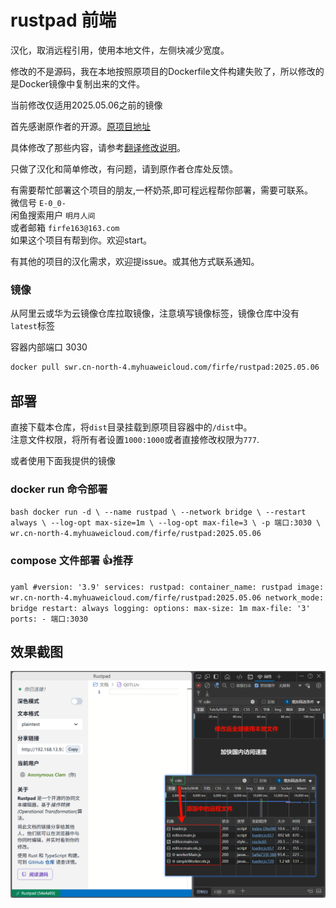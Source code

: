 # rustpad 前端

汉化，取消远程引用，使用本地文件，左侧块减少宽度。

修改的不是源码，我在本地按照原项目的Dockerfile文件构建失败了，所以修改的是Docker镜像中复制出来的文件。

当前修改仅适用2025.05.06之前的镜像

首先感谢原作者的开源。[原项目地址](https://github.com/ekzhang/rustpad)

具体修改了那些内容，请参考[翻译修改说明](./翻译修改说明.md)。

只做了汉化和简单修改，有问题，请到原作者仓库处反馈。

有需要帮忙部署这个项目的朋友,一杯奶茶,即可程远程帮你部署，需要可联系。  
微信号 `E-0_0-`  
闲鱼搜索用户 `明月人间`  
或者邮箱 `firfe163@163.com`  
如果这个项目有帮到你。欢迎start。

有其他的项目的汉化需求，欢迎提issue。或其他方式联系通知。

### 镜像

从阿里云或华为云镜像仓库拉取镜像，注意填写镜像标签，镜像仓库中没有`latest`标签

容器内部端口 3030

```bash
docker pull swr.cn-north-4.myhuaweicloud.com/firfe/rustpad:2025.05.06
```
## 部署

直接下载本仓库，将`dist`目录挂载到原项目容器中的`/dist`中。  
注意文件权限，将所有者设置`1000:1000`或者直接修改权限为`777`.

或者使用下面我提供的镜像

### docker run 命令部署

``bash
docker run -d \
--name rustpad \
--network bridge \
--restart always \
--log-opt max-size=1m \
--log-opt max-file=3 \
-p 端口:3030 \
wr.cn-north-4.myhuaweicloud.com/firfe/rustpad:2025.05.06
``
### compose 文件部署 👍推荐

``yaml
#version: '3.9'
services:
  rustpad:
    container_name: rustpad
    image: wr.cn-north-4.myhuaweicloud.com/firfe/rustpad:2025.05.06
    network_mode: bridge
    restart: always
    logging:
      options:
        max-size: 1m
        max-file: '3'
    ports:
      - 端口:3030
``

## 效果截图

![效果图](图片/效果图.png)


